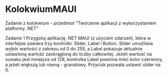 # KolokwiumMAUI

Zadanie z kolokwium - przedmiot "Tworzenie aplikacji z wykorzystaniem platformy .NET"

Zadanie 1
Przygotuj aplikację .NET MAUI (z użyciem zdarzeń), która w interfejsie zawiera trzy kontrolki: Slider, 
Label i Button. Slider umożliwia wybór wartości z zakresu od 0 do 255, a Label pokazuje aktualnie ustawioną 
wartość zaokrągloną do liczby całkowitej. Jeżeli wartość na suwaku jest mniejsza od 128, kontrolka Label
powinna mieć kolor czerwony, a jeżeli większą lub równą - granatowy. Przycisk pozwala ustawić slider na 0.
